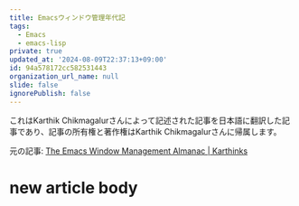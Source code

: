 ```yaml
---
title: Emacsウィンドウ管理年代記
tags:
  - Emacs
  - emacs-lisp
private: true
updated_at: '2024-08-09T22:37:13+09:00'
id: 94a578172cc582531443
organization_url_name: null
slide: false
ignorePublish: false
---
```


これはKarthik Chikmagalurさんによって記述された記事を日本語に翻訳した記事であり、記事の所有権と著作権はKarthik Chikmagalurさんに帰属します。

元の記事: [The Emacs Window Management Almanac | Karthinks](https://karthinks.com/software/emacs-window-management-almanac/)

# new article body
